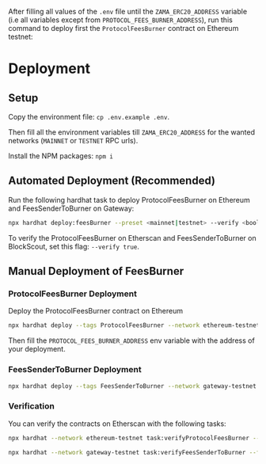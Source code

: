 After filling all values of the `.env` file until the `ZAMA_ERC20_ADDRESS` variable (i.e all variables except from `PROTOCOL_FEES_BURNER_ADDRESS`), run this command to deploy first the `ProtocolFeesBurner` contract on Ethereum testnet:

# Deployment
## Setup
Copy the environment file: `cp .env.example .env`.

Then fill all the environment variables till `ZAMA_ERC20_ADDRESS` for the wanted networks (`MAINNET` or `TESTNET` RPC urls).

Install the NPM packages: `npm i`

## Automated Deployment (Recommended)

Run the following hardhat task to deploy ProtocolFeesBurner on Ethereum and FeesSenderToBurner on Gateway:
```bash
npx hardhat deploy:feesBurner --preset <mainnet|testnet> --verify <boolean>
```

To verify the ProtocolFeesBurner on Etherscan and FeesSenderToBurner on BlockScout, set this flag: `--verify true`.

## Manual Deployment of FeesBurner
### ProtocolFeesBurner Deployment

Deploy the ProtocolFeesBurner contract on Ethereum

```bash
npx hardhat deploy --tags ProtocolFeesBurner --network ethereum-testnet
```

Then fill the `PROTOCOL_FEES_BURNER_ADDRESS` env variable with the address of your deployment.

### FeesSenderToBurner Deployment

```bash
npx hardhat deploy --tags FeesSenderToBurner --network gateway-testnet
```

### Verification

You can verify the contracts on Etherscan with the following tasks:

```bash
npx hardhat --network ethereum-testnet task:verifyProtocolFeesBurner --protocol-fees-burner <PROCOTOL_FEES_BURNER_ADDRESS>
```

```bash
npx hardhat --network gateway-testnet task:verifyFeesSenderToBurner --fees-sender-to-burner <FEES_SENDER_TO_BURNER_ADDRESS>
```
